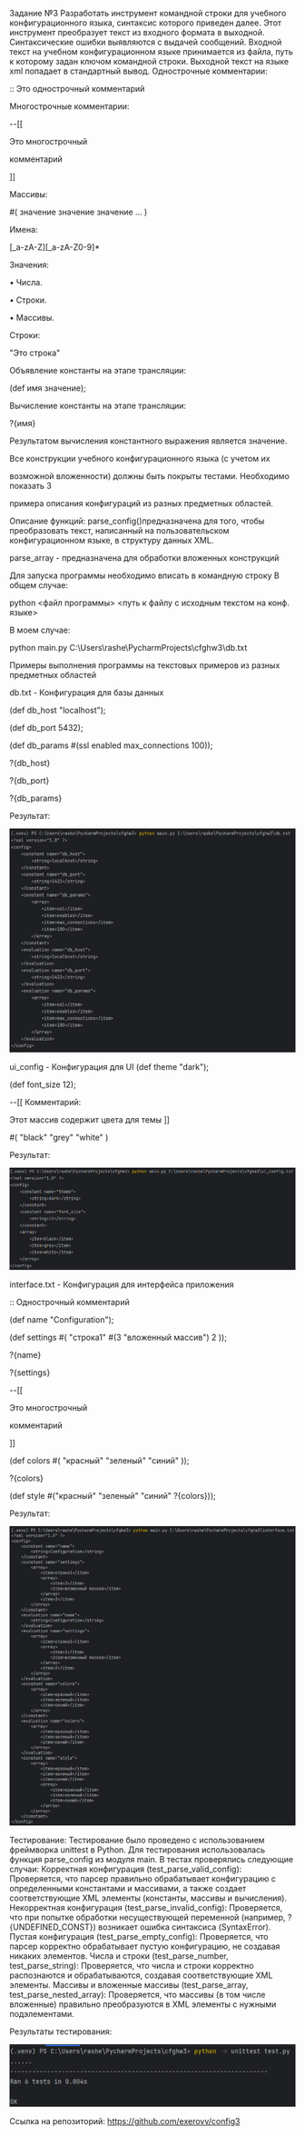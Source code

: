 Задание №3
Разработать инструмент командной строки для учебного конфигурационного
языка, синтаксис которого приведен далее. Этот инструмент преобразует текст из
входного формата в выходной. Синтаксические ошибки выявляются с выдачей
сообщений.
Входной текст на учебном конфигурационном языке принимается из
файла, путь к которому задан ключом командной строки. Выходной текст на
языке xml попадает в стандартный вывод.
Однострочные комментарии:

:: Это однострочный комментарий

Многострочные комментарии:

--[[

Это многострочный

комментарий

]]

Массивы:

#( значение значение значение ... )

Имена:

[_a-zA-Z][_a-zA-Z0-9]*

Значения:

• Числа.

• Строки.

• Массивы.

Строки:

"Это строка"

Объявление константы на этапе трансляции:

(def имя значение);

Вычисление константы на этапе трансляции:

?{имя}

Результатом вычисления константного выражения является значение.

Все конструкции учебного конфигурационного языка (с учетом их

возможной вложенности) должны быть покрыты тестами. Необходимо показать 3

примера описания конфигураций из разных предметных областей.

Описание функций:
parse_config()предназначена для того, чтобы преобразовать текст, 
написанный на пользовательском конфигурационном языке, в структуру данных XML.

parse_array - предназначена для обработки вложенных конструкций

Для запуска программы необходимо вписать в командную строку
В общем случае:

python <файл программы> <путь к файлу с исходным текстом на конф. языке>

В моем случае:

python main.py C:\Users\rashe\PycharmProjects\cfghw3\db.txt

Примеры выполнения программы на текстовых примеров из разных предметных областей

db.txt - Конфигурация для базы данных

(def db_host "localhost");

(def db_port 5432);

(def db_params #(ssl enabled max_connections 100));

?{db_host}

?{db_port}

?{db_params}


Результат:

![db_output.png](db_output.png)

ui_config - Конфигурация для UI
(def theme "dark");

(def font_size 12);

--[[ Комментарий:

Этот массив содержит цвета для темы ]]

#(  "black" "grey" "white"  )

Результат:

![ui_output.png](ui_output.png)


interface.txt - Конфигурация для интерфейса приложения

:: Однострочный комментарий

(def name "Configuration");

(def settings #( "строка1" #(3 "вложенный массив") 2 ));

?{name}

?{settings}

--[[

Это многострочный

комментарий

]]

(def colors #( "красный" "зеленый" "синий" ));

?{colors}

(def style #("красный" "зеленый" "синий" ?{colors}));


Результат:

![interface_output.png](interface_output.png)

Тестирование:
Тестирование было проведено с использованием фреймворка unittest в Python. 
Для тестирования использовалась функция parse_config из модуля main. В тестах проверялись следующие случаи:
Корректная конфигурация (test_parse_valid_config): 
Проверяется, что парсер правильно обрабатывает конфигурацию с определенными константами и массивами, а также создает соответствующие XML элементы (константы, массивы и вычисления).
Некорректная конфигурация (test_parse_invalid_config): 
Проверяется, что при попытке обработки несуществующей переменной (например, ?{UNDEFINED_CONST}) возникает ошибка синтаксиса (SyntaxError).
Пустая конфигурация (test_parse_empty_config): 
Проверяется, что парсер корректно обрабатывает пустую конфигурацию, не создавая никаких элементов.
Числа и строки (test_parse_number, test_parse_string): 
Проверяется, что числа и строки корректно распознаются и обрабатываются, создавая соответствующие XML элементы.
Массивы и вложенные массивы (test_parse_array, test_parse_nested_array): 
Проверяется, что массивы (в том числе вложенные) правильно преобразуются в XML элементы с нужными подэлементами.

Результаты тестирования:

![test.png](test.png)

Ссылка на репозиторий:
https://github.com/exerovv/config3
